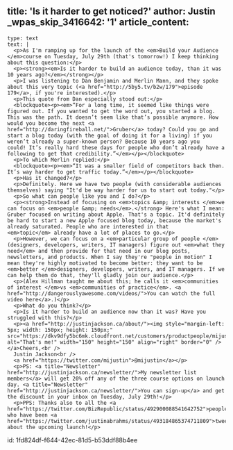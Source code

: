 title: 'Is it harder to get noticed?'
author: Justin
_wpas_skip_3416642: '1'
article_content:
  -
    type: text
    text: |
      <p>As I'm ramping up for the launch of the <em>Build your Audience </em>course on Tuesday, July 29th (that's tomorrow!) I keep thinking about this question:</p>
      <p><strong><em>Is it harder to build an audience today, than it was 10 years ago?</em></strong></p>
      <p>I was listening to Dan Benjamin and Merlin Mann, and they spoke about this very topic (<a href="http://5by5.tv/b2w/179">episode 179</a>, if you're interested).</p>
      <p>This quote from Dan especially stood out:</p>
      <blockquote><p><em>“For a long time, it seemed like things were figured out. If you wanted to get the word out, you started a blog. This was the path. It doesn’t seem like that’s possible anymore. How would you become the next <a href="http://daringfireball.net/">Gruber</a> today? Could you go and start a blog today (with the goal of doing it for a living) if you weren’t already a super-known person? Because 10 years ago you could! It’s really hard these days for people who don’t already have a following to get that credibility.”</em></p></blockquote>
      <p>To which Merlin replied:</p>
      <blockquote><p><em>“It was a smaller field of competitors back then. It’s way harder to get traffic today.”</em></p></blockquote>
      <p>Has it changed?</p>
      <p>Definitely. Here we have two people (with considerable audiences themselves) saying "It'd be way harder for us to start out today."</p>
      <p>So what can people like you and I do?</p>
      <p><strong>Instead of focusing on <em>topics &amp; interests </em>we can focus on <em>people &amp; needs</em>.</strong> Here's what I mean: Gruber focused on writing about Apple. That's a topic. It'd definitely be hard to start a new Apple focused blog today, because the market's already saturated. People who are interested in that <em>topic</em> already have a lot of places to go.</p>
      <p>However, we can focus on a <em>particular group of people </em>(designers, developers, writers, IT managers) figure out <em>what they need</em> and then provide for that need in our blog posts, newsletters, and products. When I say they're "people in motion" I mean they're highly motivated to become better: they want to be <em>better </em>designers, developers, writers, and IT managers. If we can help them do that, they'll gladly join our audience.</p>
      <p>(Alex Hillman taught me about this; he calls it <em>communities of interest </em>vs <em>communities of practice</em>. <a href="http://dangerouslyawesome.com/videos/">You can watch the full video here</a>.)</p>
      <p>What do you think?</p>
      <p>Is it harder to build an audience now than it was? Have you struggled with this?</p>
      <p><a href="http://justinjackson.ca/about/"><img style="margin-left: 5px; width: 150px; height: 150px;" src="https://dkv9dfy5bc6mk.cloudfront.net/customers/productpeople/mijustin.png" alt="That's me!" width="150" height="150" align="right" border="0" /></a>Cheers,<br />
      Justin Jackson<br />
      <a href="https://twitter.com/mijustin">@mijustin</a></p>
      <p>PS: <a title="Newsletter" href="http://justinjackson.ca/newsletter/">My newsletter list members</a> will get 20% off any of the three course options on launch day. <a title="Newsletter" href="http://justinjackson.ca/newsletter/">You can sign-up</a> and get the discount in your inbox on Tuesday, July 29th!</p>
      <p>PPS: Thanks also to all the <a href="https://twitter.com/BizRepublic/status/492900088541642752">people</a> who have been <a href="https://twitter.com/justinabrahms/status/493184865374711809">tweeting</a> about the upcoming launch!</p>
      
id: 1fd824df-f644-42ec-81d5-b53ddf88b4ee
